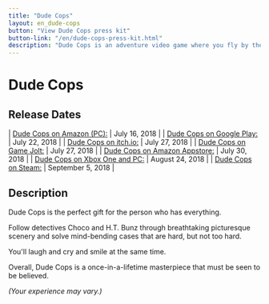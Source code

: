 ```yaml
---
title: "Dude Cops"
layout: en_dude-cops
button: "View Dude Cops press kit"
button-link: "/en/dude-cops-press-kit.html"
description: "Dude Cops is an adventure video game where you fly by the seat of your pants as you follow the adventures of Choco and H.T. Bunz."
---
```

# Dude Cops

## Release Dates

| [Dude Cops on Amazon (PC):](https://www.amazon.com/dp/B07FNDZRN6)        							| July 16, 2018 |
| [Dude Cops on Google Play:](https://play.google.com/store/apps/details?id=com.Osgoode.DudeCops)	| July 22, 2018 |
| [Dude Cops on itch.io:](https://osgoodemedia.itch.io/dude-cops)      								| July 27, 2018 |
| [Dude Cops on Game Jolt:](https://gamejolt.com/games/dude-cops/356719) 							| July 27, 2018 |
| [Dude Cops on Amazon Appstore:](https://www.amazon.com/dp/B07FZM6CFG) 							| July 30, 2018 | 
| [Dude Cops on Xbox One and PC:](https://www.microsoft.com/store/apps/9NH935WFNW22) 				| August 24, 2018 | 
| [Dude Cops on Steam:](https://store.steampowered.com/app/919170/Dude_Cops/) 						| September 5, 2018 | 

## Description

Dude Cops is the perfect gift for the person who has everything.

Follow detectives Choco and H.T. Bunz through breathtaking picturesque scenery and solve mind-bending cases that are hard, but not too hard.

You'll laugh and cry and smile at the same time.

Overall, Dude Cops is a once-in-a-lifetime masterpiece that must be seen to be believed.

*(Your experience may vary.)*

<amp-image-lightbox id="lightbox" layout="nodisplay"></amp-image-lightbox>
<amp-carousel height="200" layout="fixed-height" type="carousel">
<amp-img src="https://www.osgoodemedia.com/en/DudeCops/poster.png" width="142" height="200" alt="Dude Cops poster" on="tap:lightbox" role="button" tabindex="0"></amp-img>
<amp-img src="https://www.osgoodemedia.com/en/DudeCops/backgroundart.png" width="356" height="200" alt="Dude Cops background art" on="tap:lightbox" role="button" tabindex="0"></amp-img>
<amp-img src="https://www.osgoodemedia.com/en/images/dude-cops-02.jpg" width="262" height="200" alt="Dude Cops screenshot" on="tap:lightbox" role="button" tabindex="0"></amp-img>
</amp-carousel>